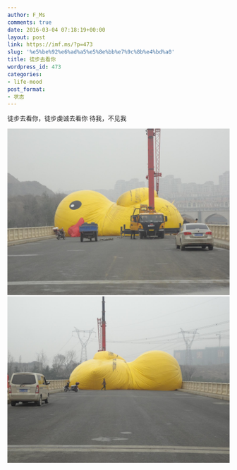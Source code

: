 ```yaml
---
author: F_Ms
comments: true
date: 2016-03-04 07:18:19+00:00
layout: post
link: https://imf.ms/?p=473
slug: '%e5%be%92%e6%ad%a5%e5%8e%bb%e7%9c%8b%e4%bd%a0'
title: 徒步去看你
wordpress_id: 473
categories:
- life-mood
post_format:
- 状态
---
```


徒步去看你，徒步虔诚去看你
待我，不见我




![001](/img/post/wp/2015/11/001.jpg) ![002](/img/post/wp/2015/11/002.jpg)
